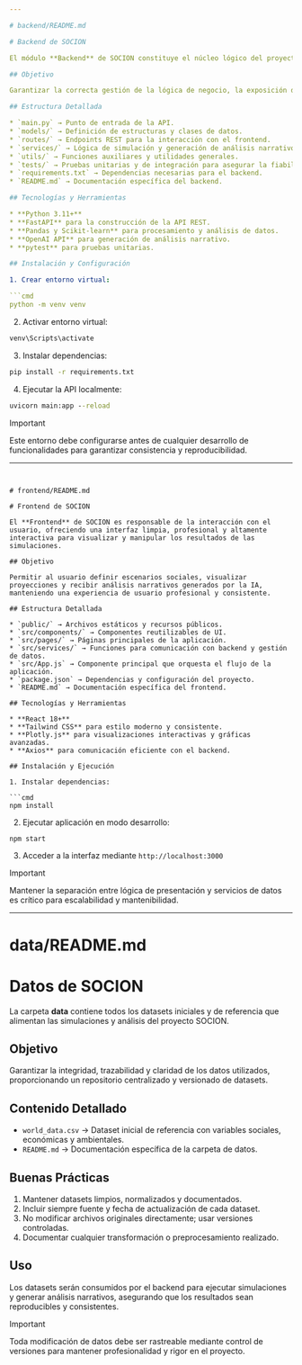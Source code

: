 ```yaml
---

# backend/README.md

# Backend de SOCION

El módulo **Backend** de SOCION constituye el núcleo lógico del proyecto, encargado de procesar datos, ejecutar simulaciones y servir resultados al frontend de manera eficiente y segura.

## Objetivo

Garantizar la correcta gestión de la lógica de negocio, la exposición de endpoints y la integración con la IA para la generación de análisis narrativos de manera escalable y mantenible.

## Estructura Detallada

* `main.py` → Punto de entrada de la API.
* `models/` → Definición de estructuras y clases de datos.
* `routes/` → Endpoints REST para la interacción con el frontend.
* `services/` → Lógica de simulación y generación de análisis narrativo.
* `utils/` → Funciones auxiliares y utilidades generales.
* `tests/` → Pruebas unitarias y de integración para asegurar la fiabilidad.
* `requirements.txt` → Dependencias necesarias para el backend.
* `README.md` → Documentación específica del backend.

## Tecnologías y Herramientas

* **Python 3.11+**
* **FastAPI** para la construcción de la API REST.
* **Pandas y Scikit-learn** para procesamiento y análisis de datos.
* **OpenAI API** para generación de análisis narrativo.
* **pytest** para pruebas unitarias.

## Instalación y Configuración

1. Crear entorno virtual:

```cmd
python -m venv venv
```

2. Activar entorno virtual:

```cmd
venv\Scripts\activate
```

3. Instalar dependencias:

```cmd
pip install -r requirements.txt
```

4. Ejecutar la API localmente:

```cmd
uvicorn main:app --reload
```

> [!IMPORTANT]
> Este entorno debe configurarse antes de cualquier desarrollo de funcionalidades para garantizar consistencia y reproducibilidad.

---
```


# frontend/README.md

# Frontend de SOCION

El **Frontend** de SOCION es responsable de la interacción con el usuario, ofreciendo una interfaz limpia, profesional y altamente interactiva para visualizar y manipular los resultados de las simulaciones.

## Objetivo

Permitir al usuario definir escenarios sociales, visualizar proyecciones y recibir análisis narrativos generados por la IA, manteniendo una experiencia de usuario profesional y consistente.

## Estructura Detallada

* `public/` → Archivos estáticos y recursos públicos.
* `src/components/` → Componentes reutilizables de UI.
* `src/pages/` → Páginas principales de la aplicación.
* `src/services/` → Funciones para comunicación con backend y gestión de datos.
* `src/App.js` → Componente principal que orquesta el flujo de la aplicación.
* `package.json` → Dependencias y configuración del proyecto.
* `README.md` → Documentación específica del frontend.

## Tecnologías y Herramientas

* **React 18+**
* **Tailwind CSS** para estilo moderno y consistente.
* **Plotly.js** para visualizaciones interactivas y gráficas avanzadas.
* **Axios** para comunicación eficiente con el backend.

## Instalación y Ejecución

1. Instalar dependencias:

```cmd
npm install
```

2. Ejecutar aplicación en modo desarrollo:

```cmd
npm start
```

3. Acceder a la interfaz mediante `http://localhost:3000`

> [!IMPORTANT]
> Mantener la separación entre lógica de presentación y servicios de datos es crítico para escalabilidad y mantenibilidad.

---

# data/README.md

# Datos de SOCION

La carpeta **data** contiene todos los datasets iniciales y de referencia que alimentan las simulaciones y análisis del proyecto SOCION.

## Objetivo

Garantizar la integridad, trazabilidad y claridad de los datos utilizados, proporcionando un repositorio centralizado y versionado de datasets.

## Contenido Detallado

* `world_data.csv` → Dataset inicial de referencia con variables sociales, económicas y ambientales.
* `README.md` → Documentación específica de la carpeta de datos.

## Buenas Prácticas

1. Mantener datasets limpios, normalizados y documentados.
2. Incluir siempre fuente y fecha de actualización de cada dataset.
3. No modificar archivos originales directamente; usar versiones controladas.
4. Documentar cualquier transformación o preprocesamiento realizado.

## Uso

Los datasets serán consumidos por el backend para ejecutar simulaciones y generar análisis narrativos, asegurando que los resultados sean reproducibles y consistentes.

> [!IMPORTANT]
> Toda modificación de datos debe ser rastreable mediante control de versiones para mantener profesionalidad y rigor en el proyecto.
